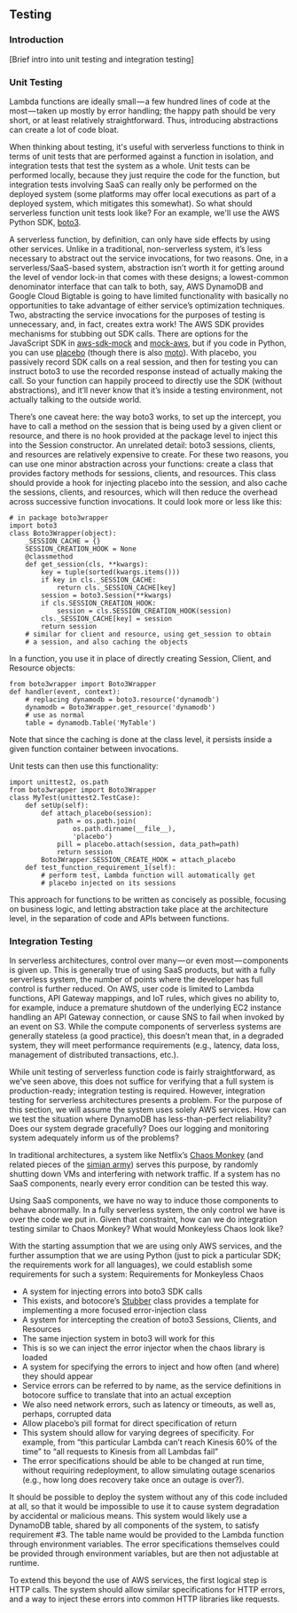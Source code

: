 <!--
title: Testing
menuText: Testing
menuOrder: 12
description: Some best practices and strategies around testing serverless apps.
layout: Doc
publish: false
-->

## Testing

### Introduction

[Brief intro into unit testing and integration testing]

### Unit Testing

Lambda functions are ideally small — a few hundred lines of code at the most — taken up mostly by error handling; the happy path should be very short, or at least relatively straightforward. Thus, introducing abstractions can create a lot of code bloat. 

When thinking about testing, it's useful with serverless functions to think in terms of unit tests that are performed against a function in isolation, and integration tests that test the system as a whole. Unit tests can be performed locally, because they just require the code for the function, but integration tests involving SaaS can really only be performed on the deployed system (some platforms may offer local executions as part of a deployed system, which mitigates this somewhat). So what should serverless function unit tests look like? For an example, we'll use the AWS Python SDK, [boto3](https://boto3.readthedocs.io/en/latest/).

A serverless function, by definition, can only have side effects by using other services. Unlike in a traditional, non-serverless system, it’s less necessary to abstract out the service invocations, for two reasons. One, in a serverless/SaaS-based system, abstraction isn’t worth it for getting around the level of vendor lock-in that comes with these designs; a lowest-common denominator interface that can talk to both, say, AWS DynamoDB and Google Cloud Bigtable is going to have limited functionality with basically no opportunities to take advantage of either service’s optimization techniques. Two, abstracting the service invocations for the purposes of testing is unnecessary, and, in fact, creates extra work! The AWS SDK provides mechanisms for stubbing out SDK calls. There are options for the JavaScript SDK in [aws-sdk-mock](https://www.npmjs.com/package/aws-sdk-mock) and [mock-aws](https://www.npmjs.com/package/mock-aws), but if you code in Python, you can use [placebo](https://github.com/garnaat/placebo) (though there is also [moto](https://github.com/spulec/moto)). With placebo, you passively record SDK calls on a real session, and then for testing you can instruct boto3 to use the recorded response instead of actually making the call. So your function can happily proceed to directly use the SDK (without abstractions), and it’ll never know that it’s inside a testing environment, not actually talking to the outside world.

There’s one caveat here: the way boto3 works, to set up the intercept, you have to call a method on the session that is being used by a given client or resource, and there is no hook provided at the package level to inject this into the Session constructor. An unrelated detail: boto3 sessions, clients, and resources are relatively expensive to create. For these two reasons, you can use one minor abstraction across your functions: create a class that provides factory methods for sessions, clients, and resources. This class should provide a hook for injecting placebo into the session, and also cache the sessions, clients, and resources, which will then reduce the overhead across successive function invocations. It could look more or less like this:

```
# in package boto3wrapper
import boto3
class Boto3Wrapper(object):
    _SESSION_CACHE = {}
    SESSION_CREATION_HOOK = None
    @classmethod
    def get_session(cls, **kwargs):
        key = tuple(sorted(kwargs.items()))
        if key in cls._SESSION_CACHE:
            return cls._SESSION_CACHE[key]
        session = boto3.Session(**kwargs)
        if cls.SESSION_CREATION_HOOK:
            session = cls.SESSION_CREATION_HOOK(session)
        cls._SESSION_CACHE[key] = session
        return session
    # similar for client and resource, using get_session to obtain
    # a session, and also caching the objects
```

In a function, you use it in place of directly creating Session, Client, and Resource objects:

```
from boto3wrapper import Boto3Wrapper
def handler(event, context):
    # replacing dynamodb = boto3.resource('dynamodb')
    dynamodb = Boto3Wrapper.get_resource('dynamodb')
    # use as normal
    table = dynamodb.Table('MyTable')
```
Note that since the caching is done at the class level, it persists inside a given function container between invocations.

Unit tests can then use this functionality:

```
import unittest2, os.path
from boto3wrapper import Boto3Wrapper
class MyTest(unittest2.TestCase):
    def setUp(self):
        def attach_placebo(session):
            path = os.path.join(
                os.path.dirname(__file__),
                'placebo')
            pill = placebo.attach(session, data_path=path)
            return session
        Boto3Wrapper.SESSION_CREATE_HOOK = attach_placebo
    def test_function_requirement_1(self):
        # perform test, Lambda function will automatically get
        # placebo injected on its sessions
```

This approach for functions to be written as concisely as possible, focusing on business logic, and letting abstraction take place at the architecture level, in the separation of code and APIs between functions.

<!-- How unit testing in serverless needs a new perspective?
Why abstracting out service invocations is not optimal?
How can mocking / stubbing calls help?
Any challenges? -->

### Integration Testing

In serverless architectures, control over many — or even most — components is given up. This is generally true of using SaaS products, but with a fully serverless system, the number of points where the developer has full control is further reduced. On AWS, user code is limited to Lambda functions, API Gateway mappings, and IoT rules, which gives no ability to, for example, induce a premature shutdown of the underlying EC2 instance handling an API Gateway connection, or cause SNS to fail when invoked by an event on S3. While the compute components of serverless systems are generally stateless (a good practice), this doesn’t mean that, in a degraded system, they will meet performance requirements (e.g., latency, data loss, management of distributed transactions, etc.).

While unit testing of serverless function code is fairly straightforward, as we've seen above, this does not suffice for verifying that a full system is production-ready; integration testing is required. However, integration testing for serverless architectures presents a problem. For the purpose of this section, we will assume the system uses solely AWS services. How can we test the situation where DynamoDB has less-than-perfect reliability? Does our system degrade gracefully? Does our logging and monitoring system adequately inform us of the problems?

In traditional architectures, a system like Netflix’s [Chaos Monkey](https://github.com/Netflix/SimianArmy/wiki/Chaos-Monkey) (and related pieces of the [simian army](https://github.com/Netflix/SimianArmy)) serves this purpose, by randomly shutting down VMs and interfering with network traffic. If a system has no SaaS components, nearly every error condition can be tested this way.

Using SaaS components, we have no way to induce those components to behave abnormally. In a fully serverless system, the only control we have is over the code we put in. Given that constraint, how can we do integration testing similar to Chaos Monkey? What would Monkeyless Chaos look like?

With the starting assumption that we are using only AWS services, and the further assumption that we are using Python (just to pick a particular SDK; the requirements work for all languages), we could establish some requirements for such a system:
Requirements for Monkeyless Chaos

* A system for injecting errors into boto3 SDK calls
 * This exists, and botocore’s [Stubber](https://github.com/boto/botocore/blob/develop/botocore/stub.py) class provides a template for implementing a more focused error-injection class
* A system for intercepting the creation of boto3 Sessions, Clients, and Resources
 * The same injection system in boto3 will work for this
 * This is so we can inject the error injector when the chaos library is loaded
* A system for specifying the errors to inject and how often (and where) they should appear
 * Service errors can be referred to by name, as the service definitions in botocore suffice to translate that into an actual exception 
 * We also need network errors, such as latency or timeouts, as well as, perhaps, corrupted data
 * Allow placebo’s pill format for direct specification of return
 * This system should allow for varying degrees of specificity. For example, from “this particular Lambda can’t reach Kinesis 60% of the time” to “all requests to Kinesis from all Lambdas fail”
 * The error specifications should be able to be changed at run time, without requiring redeployment, to allow simulating outage scenarios (e.g., how long does recovery take once an outage is over?).

It should be possible to deploy the system without any of this code included at all, so that it would be impossible to use it to cause system degradation by accidental or malicious means.
This system would likely use a DynamoDB table, shared by all components of the system, to satisfy requirement #3. The table name would be provided to the Lambda function through environment variables. The error specifications themselves could be provided through environment variables, but are then not adjustable at runtime.

To extend this beyond the use of AWS services, the first logical step is HTTP calls. The system should allow similar specifications for HTTP errors, and a way to inject these errors into common HTTP libraries like requests.


<!-- Challenges in writing integration tests?
Integration testing: Local vs Live
Testing that all functions for a service work in cohesion as part of a larger workflow
Testing that the system is resilient to degradation or stability of dependent services
Monkeyless Chaos
Describe the pattern, its pieces, maybe a diagram
Requirements
Suggestions for building such a system -->